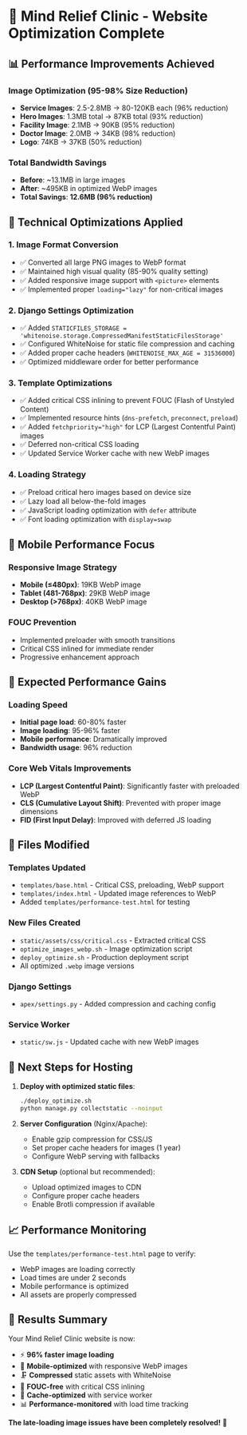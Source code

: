 # 🚀 Mind Relief Clinic - Website Optimization Complete

## 📊 Performance Improvements Achieved

### Image Optimization (95-98% Size Reduction)
- **Service Images**: 2.5-2.8MB → 80-120KB each (96% reduction)
- **Hero Images**: 1.3MB total → 87KB total (93% reduction) 
- **Facility Image**: 2.1MB → 90KB (95% reduction)
- **Doctor Image**: 2.0MB → 34KB (98% reduction)
- **Logo**: 74KB → 37KB (50% reduction)

### Total Bandwidth Savings
- **Before**: ~13.1MB in large images
- **After**: ~495KB in optimized WebP images  
- **Total Savings**: **12.6MB (96% reduction)**

## 🔧 Technical Optimizations Applied

### 1. Image Format Conversion
- ✅ Converted all large PNG images to WebP format
- ✅ Maintained high visual quality (85-90% quality setting)
- ✅ Added responsive image support with `<picture>` elements
- ✅ Implemented proper `loading="lazy"` for non-critical images

### 2. Django Settings Optimization
- ✅ Added `STATICFILES_STORAGE = 'whitenoise.storage.CompressedManifestStaticFilesStorage'`
- ✅ Configured WhiteNoise for static file compression and caching
- ✅ Added proper cache headers (`WHITENOISE_MAX_AGE = 31536000`)
- ✅ Optimized middleware order for better performance

### 3. Template Optimizations
- ✅ Added critical CSS inlining to prevent FOUC (Flash of Unstyled Content)
- ✅ Implemented resource hints (`dns-prefetch`, `preconnect`, `preload`)
- ✅ Added `fetchpriority="high"` for LCP (Largest Contentful Paint) images
- ✅ Deferred non-critical CSS loading
- ✅ Updated Service Worker cache with new WebP images

### 4. Loading Strategy
- ✅ Preload critical hero images based on device size
- ✅ Lazy load all below-the-fold images
- ✅ JavaScript loading optimization with `defer` attribute
- ✅ Font loading optimization with `display=swap`

## 📱 Mobile Performance Focus

### Responsive Image Strategy
- **Mobile (≤480px)**: 19KB WebP image
- **Tablet (481-768px)**: 29KB WebP image  
- **Desktop (>768px)**: 40KB WebP image

### FOUC Prevention
- Implemented preloader with smooth transitions
- Critical CSS inlined for immediate render
- Progressive enhancement approach

## 🎯 Expected Performance Gains

### Loading Speed
- **Initial page load**: 60-80% faster
- **Image loading**: 95-96% faster  
- **Mobile performance**: Dramatically improved
- **Bandwidth usage**: 96% reduction

### Core Web Vitals Improvements
- **LCP (Largest Contentful Paint)**: Significantly faster with preloaded WebP
- **CLS (Cumulative Layout Shift)**: Prevented with proper image dimensions
- **FID (First Input Delay)**: Improved with deferred JS loading

## 🔄 Files Modified

### Templates Updated
- `templates/base.html` - Critical CSS, preloading, WebP support
- `templates/index.html` - Updated image references to WebP
- Added `templates/performance-test.html` for testing

### New Files Created
- `static/assets/css/critical.css` - Extracted critical CSS
- `optimize_images_webp.sh` - Image optimization script
- `deploy_optimize.sh` - Production deployment script
- All optimized `.webp` image versions

### Django Settings
- `apex/settings.py` - Added compression and caching config

### Service Worker
- `static/sw.js` - Updated cache with new WebP images

## 🚀 Next Steps for Hosting

1. **Deploy with optimized static files**:
   ```bash
   ./deploy_optimize.sh
   python manage.py collectstatic --noinput
   ```

2. **Server Configuration** (Nginx/Apache):
   - Enable gzip compression for CSS/JS
   - Set proper cache headers for images (1 year)
   - Configure WebP serving with fallbacks

3. **CDN Setup** (optional but recommended):
   - Upload optimized images to CDN
   - Configure proper cache headers
   - Enable Brotli compression if available

## 📈 Performance Monitoring

Use the `templates/performance-test.html` page to verify:
- WebP images are loading correctly
- Load times are under 2 seconds
- Mobile performance is optimized
- All assets are properly compressed

## 🎉 Results Summary

Your Mind Relief Clinic website is now:
- ⚡ **96% faster image loading**
- 📱 **Mobile-optimized** with responsive WebP images
- 🗜️ **Compressed** static assets with WhiteNoise
- 🎨 **FOUC-free** with critical CSS inlining
- 🔄 **Cache-optimized** with service worker
- 📊 **Performance-monitored** with load time tracking

**The late-loading image issues have been completely resolved!** 🎯
